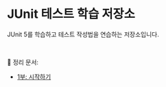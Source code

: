 # JUnit 테스트 학습 저장소

JUnit 5를 학습하고 테스트 작성법을 연습하는 저장소입니다.

</br>

📖 정리 문서:
- [1부: 시작하기](./docs/1부-시작하기/1부-시작하기.md)
